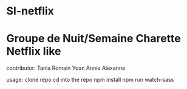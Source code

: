 # SI-netflix

# Groupe de Nuit/Semaine Charette Netflix like

contributor:
Tania
Romain
Yoan
Annie
Alexanne

usage:
clone repo
cd into the repo
npm install
npm run watch-sass
